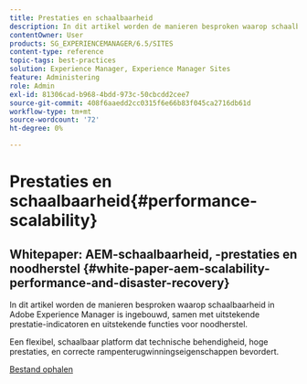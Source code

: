 ```yaml
---
title: Prestaties en schaalbaarheid
description: In dit artikel worden de manieren besproken waarop schaalbaarheid in AEM is ingebouwd, samen met prestatie-indicatoren en functies voor noodherstel.
contentOwner: User
products: SG_EXPERIENCEMANAGER/6.5/SITES
content-type: reference
topic-tags: best-practices
solution: Experience Manager, Experience Manager Sites
feature: Administering
role: Admin
exl-id: 81306cad-b968-4bdd-973c-50cbcdd2cee7
source-git-commit: 408f6aaedd2cc0315f6e66b83f045ca2716db61d
workflow-type: tm+mt
source-wordcount: '72'
ht-degree: 0%

---
```


# Prestaties en schaalbaarheid{#performance-scalability}

## Whitepaper: AEM-schaalbaarheid, -prestaties en noodherstel {#white-paper-aem-scalability-performance-and-disaster-recovery}

In dit artikel worden de manieren besproken waarop schaalbaarheid in Adobe Experience Manager is ingebouwd, samen met uitstekende prestatie-indicatoren en uitstekende functies voor noodherstel.

Een flexibel, schaalbaar platform dat technische behendigheid, hoge prestaties, en correcte rampenterugwinningseigenschappen bevordert.

[Bestand ophalen](assets/aem_scalability_whitepaperfinal-06122015je.pdf)
